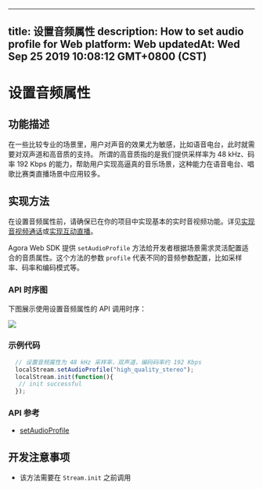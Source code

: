 
---
title: 设置音频属性
description: How to set audio profile for Web
platform: Web
updatedAt: Wed Sep 25 2019 10:08:12 GMT+0800 (CST)
---
# 设置音频属性
## 功能描述
 在一些比较专业的场景里，用户对声音的效果尤为敏感，比如语音电台，此时就需要对双声道和高音质的支持。
 所谓的高音质指的是我们提供采样率为 48 kHz、码率 192 Kbps 的能力，帮助用户实现高逼真的音乐场景，这种能力在语音电台、唱歌比赛类直播场景中应用较多。
## 实现方法
在设置音频属性前，请确保已在你的项目中实现基本的实时音视频功能。详见[实现音视频通话](../../cn/Video/start_call_web.md)或[实现互动直播](../../cn/Video/start_live_web.md)。

Agora Web SDK 提供 `setAudioProfile` 方法给开发者根据场景需求灵活配置适合的音质属性。这个方法的参数 `profile` 代表不同的音频参数配置，比如采样率、码率和编码模式等。

### API 时序图

下图展示使用设置音频属性的 API 调用时序：

![](https://web-cdn.agora.io/docs-files/1569380046096)

### 示例代码

```javascript
  // 设置音频属性为 48 kHz 采样率，双声道，编码码率约 192 Kbps
  localStream.setAudioProfile("high_quality_stereo");
  localStream.init(function(){
   // init successful
  });
```

### API 参考

- [setAudioProfile](https://docs.agora.io/cn/Video/API%20Reference/web/interfaces/agorartc.stream.html#setaudioprofile)

## 开发注意事项

- 该方法需要在 `Stream.init` 之前调用
